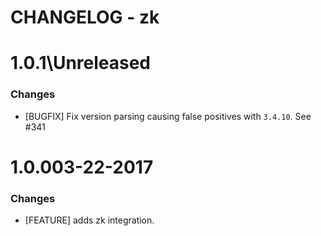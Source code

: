 # CHANGELOG - zk

1.0.1\Unreleased
==================

### Changes

* [BUGFIX] Fix version parsing causing false positives with `3.4.10`. See #341

1.0.003-22-2017
==================

### Changes

* [FEATURE] adds zk integration.
